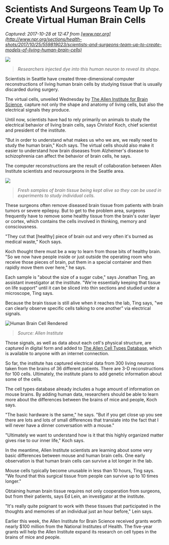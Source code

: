 # Scientists And Surgeons Team Up To Create Virtual Human Brain Cells

_Captured: 2017-10-28 at 12:47 from [www.npr.org](http://www.npr.org/sections/health-shots/2017/10/25/559819023/scientists-and-surgeons-team-up-to-create-models-of-living-human-brain-cells)_

![](http://media.npr.org/assets/img/2017/10/24/human-cell-1_custom-f5f18d39ee1515e942411470f8b75097d9f14486-s800-c85.jpg)

> _Researchers injected dye into this human neuron to reveal its shape._

Scientists in Seattle have created three-dimensional computer reconstructions of living human brain cells by studying tissue that is usually discarded during surgery.

The virtual cells, unveiled Wednesday by [The Allen Institute for Brain Science](https://www.alleninstitute.org/what-we-do/brain-science/), capture not only the shape and anatomy of living cells, but also the electrical signals they produce.

Until now, scientists have had to rely primarily on animals to study the electrical behavior of living brain cells, says Christof Koch, chief scientist and president of the institute.

"But in order to understand what makes us who we are, we really need to study the human brain," Koch says. The virtual cells should also make it easier to understand how brain diseases from Alzheimer's disease to schizophrenia can affect the behavior of brain cells, he says.

The computer reconstructions are the result of collaboration between Allen Institute scientists and neurosurgeons in the Seattle area.

![](http://media.npr.org/assets/img/2017/10/24/slice-preparation-1_custom-6d35f42f2b71c9775aa0a3d2c2a5fc756cbed820-s800-c85.jpg)

> _Fresh samples of brain tissue being kept alive so they can be used in experiments to study individual cells._

These surgeons often remove diseased brain tissue from patients with brain tumors or severe epilepsy. But to get to the problem area, surgeons frequently have to remove some healthy tissue from the brain's outer layer or cortex, which contains the cells involved in thinking, memory and consciousness.

"They cut that [healthy] piece of brain out and very often it's burned as medical waste," Koch says.

Koch thought there must be a way to learn from those bits of healthy brain. "So we now have people inside or just outside the operating room who receive those pieces of brain, put them in a special container and then rapidly move them over here," he says.

Each sample is "about the size of a sugar cube," says Jonathan Ting, an assistant investigator at the institute. "We're essentially keeping that tissue on life support" until it can be sliced into thin sections and studied under a microscope, Ting says.

Because the brain tissue is still alive when it reaches the lab, Ting says, "we can clearly observe specific cells talking to one another" via electrical signals.

![Human Brain Cell Rendered](http://www.npr.org/assets/img/2017/10/24/HumanBrainCell.gif)

> _Source: Allen Institute_

Those signals, as well as data about each cell's physical structure, are captured in digital form and added to [The Allen Cell Types Database](http://celltypes.brain-map.org/), which is available to anyone with an internet connection.

So far, the institute has captured electrical data from 300 living neurons taken from the brains of 36 different patients. There are 3-D reconstructions for 100 cells. Ultimately, the institute plans to add genetic information about some of the cells.

The cell types database already includes a huge amount of information on mouse brains. By adding human data, researchers should be able to learn more about the differences between the brains of mice and people, Koch says.

"The basic hardware is the same," he says. "But if you get close up you see there are lots and lots of small differences that translate into the fact that I will never have a dinner conversation with a mouse."

"Ultimately we want to understand how is it that this highly organized matter gives rise to our inner life," Koch says.

In the meantime, Allen Institute scientists are learning about some very basic differences between mouse and human brain cells. One early observation is that human brain cells can survive a lot longer in the lab.

Mouse cells typically become unusable in less than 10 hours, Ting says. "We found that this surgical tissue from people can survive up to 10 times longer."

Obtaining human brain tissue requires not only cooperation from surgeons, but from their patients, says Ed Lein, an investigator at the institute.

"It's really quite poignant to work with these tissues that participated in the thoughts and memories of an individual just an hour before," Lein says.

Earlier this week, the Allen Institute for Brain Science received grants worth nearly $100 million from the National Institutes of Health. The five-year grants will help the Allen Institute expand its research on cell types in the brains of mice and people.
